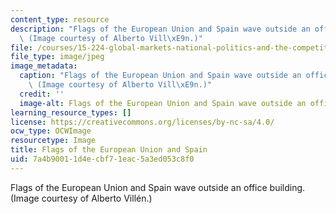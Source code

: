 ```yaml
---
content_type: resource
description: "Flags of the European Union and Spain wave outside an office building.\
  \ (Image courtesy of Alberto Vill\xE9n.)"
file: /courses/15-224-global-markets-national-politics-and-the-competitive-advantage-of-firms-spring-2003/7a4b90011d4ecbf71eac5a3ed053c8f0_15-224s03.jpg
file_type: image/jpeg
image_metadata:
  caption: "Flags of the European Union and Spain wave outside an office building.\
    \ (Image courtesy of Alberto Vill\xE9n.)"
  credit: ''
  image-alt: Flags of the European Union and Spain wave outside an office building.
learning_resource_types: []
license: https://creativecommons.org/licenses/by-nc-sa/4.0/
ocw_type: OCWImage
resourcetype: Image
title: Flags of the European Union and Spain
uid: 7a4b9001-1d4e-cbf7-1eac-5a3ed053c8f0
---
```

Flags of the European Union and Spain wave outside an office building. (Image courtesy of Alberto Villén.)